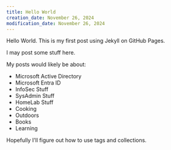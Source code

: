 ```yaml
---
title: Hello World
creation_date: November 26, 2024
modification_date: November 26, 2024
---
```

Hello World.  This is my first post using Jekyll on GitHub Pages.

I may post some stuff here.

My posts would likely be about:
- Microsoft Active Directory
- Microsoft Entra ID
- InfoSec Stuff
- SysAdmin Stuff
- HomeLab Stuff
- Cooking
- Outdoors
- Books
- Learning

Hopefully I'll figure out how to use tags and collections.
